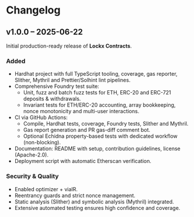# Changelog

## v1.0.0 – 2025-06-22

Initial production-ready release of **Lockx Contracts**.

### Added

* Hardhat project with full TypeScript tooling, coverage, gas reporter, Slither, Mythril and Prettier/Solhint lint pipelines.
* Comprehensive Foundry test suite:
  * Unit, fuzz and batch fuzz tests for ETH, ERC-20 and ERC-721 deposits & withdrawals.
  * Invariant tests for ETH/ERC-20 accounting, array bookkeeping, nonce monotonicity and multi-user interactions.
* CI via GitHub Actions:
  * Compile, Hardhat tests, coverage, Foundry tests, Slither and Mythril.
  * Gas report generation and PR gas-diff comment bot.
  * Optional Echidna property-based tests with dedicated workflow (non-blocking).
* Documentation: README with setup, contribution guidelines, license (Apache-2.0).
* Deployment script with automatic Etherscan verification.

### Security & Quality

* Enabled optimizer + viaIR.
* Reentrancy guards and strict nonce management.
* Static analysis (Slither) and symbolic analysis (Mythril) integrated.
* Extensive automated testing ensures high confidence and coverage.
